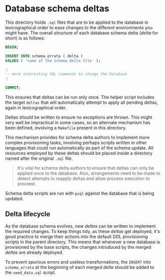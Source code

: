 # Database schema deltas

This directory holds `.sql` files that are to be applied to the database in lexicographical order to ease changes to the
different environments you might have. The overall structure of each database schema delta (_delta_ for short) is as
follows:

```sql
BEGIN;

INSERT INTO schema_errata ( delta )
VALUES ( 'name of the schema delta file' );

⋮
-- more interesting SQL commands to change the Database
⋮

COMMIT;
```

This ensures that deltas can be run only once. The helper script includes the target `deltas` that will automatically
attempt to apply all pending deltas, again in lexicographical order.

Deltas should be written to ensure no exceptions are thrown. This might very well be impractical in some cases, so an
alternate mechanism has been defined, involving a `Makefile` present in this directory.

This mechanism provides for schema delta authors to implement more complex provisioning tasks, involving perhaps scripts
written in other languages that could run automatically as part of the schema update. All resources employed by these
deltas should be placed inside a directory named after the original `.sql` file.

> It's vital for schema delta authors to ensure that deltas can only be applied once to the database. Also, arrangements
need to be made to detect attempts to reapply deltas and allow process execution to proceed.

Schema delta scripts are run with `psql` against the database that is being updated.

## Delta lifecycle

As the database schema evolves, new _deltas_ can be written to implement the required changes. To keep things tidy, as
these _deltas_ get deployed, it's good practice to merge their actions into the default DDL provisioning scripts in the
parent directory. This means that whenever a new database is provisioned by the base scripts, the changes introduced by
the merged _deltas_ are already deployed.

To prevent spurious errors and useless transformations, the `INSERT` into `schema_errata` at the beginning of each
merged _delta_ should be added to the `seed_data.sql` script.
